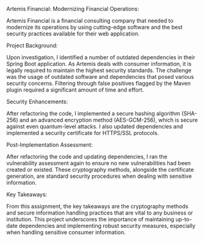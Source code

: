 Artemis Financial: Modernizing Financial Operations:

Artemis Financial is a financial consulting company that needed to modernize its operations by using cutting-edge software and the best security practices available for their web application.

Project Background:

Upon investigation, I identified a number of outdated dependencies in their Spring Boot application. As Artemis deals with consumer information, it is legally required to maintain the highest security standards. The challenge was the usage of outdated software and dependencies that posed various security concerns. Filtering through false positives flagged by the Maven plugin required a significant amount of time and effort.

Security Enhancements:

After refactoring the code, I implemented a secure hashing algorithm (SHA-256) and an advanced encryption method (AES-GCM-256), which is secure against even quantum-level attacks. I also updated dependencies and implemented a security certificate for HTTPS/SSL protocols.

Post-Implementation Assessment:

After refactoring the code and updating dependencies, I ran the vulnerability assessment again to ensure no new vulnerabilities had been created or existed. These cryptography methods, alongside the certificate generation, are standard security procedures when dealing with sensitive information.

Key Takeaways:

From this assignment, the key takeaways are the cryptography methods and secure information handling practices that are vital to any business or institution. This project underscores the importance of maintaining up-to-date dependencies and implementing robust security measures, especially when handling sensitive consumer information.
